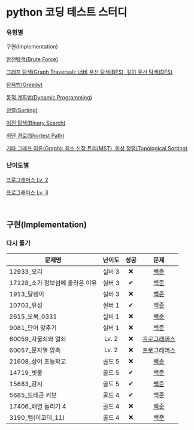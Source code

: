 # python 코딩 테스트 스터디
### 유형별
구현(Implementation)

[완전탐색(Brute Force)](../brute_force/README.md)

[그래프 탐색(Graph Traversal): 너비 우선 탐색(BFS), 깊이 우선 탐색(DFS)](../graph_traversal/README.md)

[탐욕법(Greedy)](../greedy/README.md)

[동적 계획법(Dynamic Programming)](../dynamic_programming/README.md)

[정렬(Sorting)](../sorting/README.md)

[이진 탐색(Binary Search)](../binary_search/README.md)

[최단 경로(Shortest Path)](../shortest_path/README.md)

[기타 그래프 이론(Graph): 최소 신장 트리(MST), 위상 정렬(Topological Sorting)](../graph/README.md)

### 난이도별
[프로그래머스 Lv. 2](../Programmers/Programmers_Lv2/README.md)

[프로그래머스 Lv. 3](../Programmers/Programmers_Lv3/README.md)

<br>

## 구현(Implementation)
### 다시 풀기
|문제명|난이도|성공|문제|
|-----|:----:|:----:|:----:|
|12933_오리|실버 3|❌|[백준](https://www.acmicpc.net/problem/12933)|
|17128_소가 정보섬에 올라온 이유|실버 3|✔|[백준](https://www.acmicpc.net/problem/17128)|
|1913_달팽이|실버 3|❌|[백준](https://www.acmicpc.net/problem/1913)|
|10703_유성|실버 1|✔|[백준](https://www.acmicpc.net/problem/10703)|
|2615_오목_0331|실버 1|❌|[백준](https://www.acmicpc.net/problem/2615)|
|9081_단어 맞추기|실버 1|❌|[백준](https://www.acmicpc.net/problem/9081)|
|60059_자물쇠와 열쇠|Lv. 2|❌|[프로그래머스](https://school.programmers.co.kr/learn/courses/30/lessons/60059)|
|60057_문자열 압축|Lv. 2|❌|[프로그래머스](https://school.programmers.co.kr/learn/courses/30/lessons/60057)|
|21608_상어 초등학교|골드 5|❌|[백준](https://www.acmicpc.net/problem/21608)|
|14719_빗물|골드 5|✔|[백준](https://www.acmicpc.net/problem/14719)|
|15683_감시|골드 5|✔|[백준](https://www.acmicpc.net/problem/15683)|
|5685_드래곤 커브|골드 4|✔|[백준](https://www.acmicpc.net/problem/5685)|
|17406_배열 돌리기 4|골드 4|❌|[백준](https://www.acmicpc.net/problem/17406)|
|3190_뱀(이코테_11)|골드 4|❌|[백준](https://www.acmicpc.net/problem/3190)|
